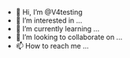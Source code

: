 - 👋 Hi, I’m @V4testing
- 👀 I’m interested in ...
- 🌱 I’m currently learning ...
- 💞️ I’m looking to collaborate on ...
- 📫 How to reach me ...
<!---
V4testing/V4testing is a ✨ special ✨ repository because its `README.md` (this file) appears on your GitHub profile.
You can click the Preview link to take a look at your changes.
--->
